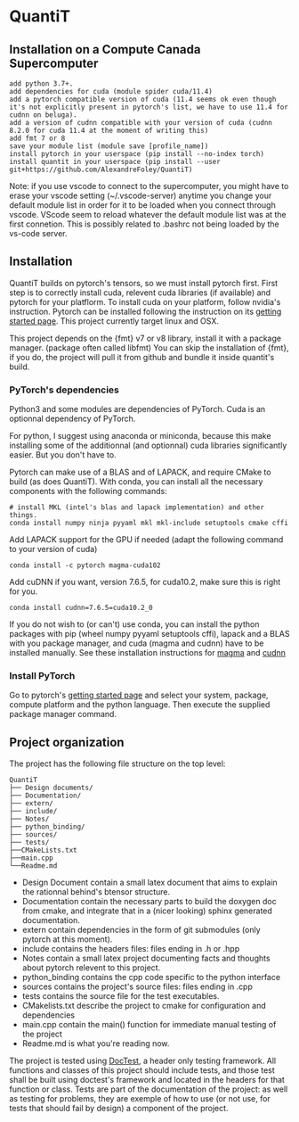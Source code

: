 # QuantiT

## Installation on a Compute Canada Supercomputer

	add python 3.7+.
	add dependencies for cuda (module spider cuda/11.4)
	add a pytorch compatible version of cuda (11.4 seems ok even though it's not explicitly present in pytorch's list, we have to use 11.4 for cudnn on beluga).
	add a version of cudnn compatible with your version of cuda (cudnn 8.2.0 for cuda 11.4 at the moment of writing this)
	add fmt 7 or 8
	save your module list (module save [profile_name])
	install pytorch in your userspace (pip install --no-index torch)
	install quantit in your userspace (pip install --user git+https://github.com/AlexandreFoley/QuantiT)

Note: if you use vscode to connect to the supercomputer, you might have to erase your vscode setting (~/.vscode-server) anytime you change your default module list in order for it to be loaded when you connect through vscode. VScode seem to reload whatever the default module list was at the first connetion.
	This is possibly related to .bashrc not being loaded by the vs-code server.
## Installation

QuantiT builds on pytorch's tensors, so we must install pytorch first.
First step is to correctly install cuda, relevent cuda libraries (if available) and pytorch for your platflorm. To install cuda on your platform, follow nvidia's instruction. Pytorch can be installed following the instruction on its [getting started page](https://pytorch.org/get-started/locally/).
This project currently target linux and OSX.

This project depends on the {fmt} v7 or v8 library, install it with a package manager. (package often called libfmt)
You can skip the installation of {fmt}, if you do, the project will pull it from github and bundle it inside quantit's build.

### PyTorch's dependencies
Python3 and some modules are dependencies of PyTorch.
Cuda is an optionnal dependency of PyTorch.

For python, I suggest using anaconda or miniconda, because this make installing some of the additionnal (and optionnal) cuda libraries significantly easier.
But you don't have to.

Pytorch can make use of a BLAS and of LAPACK, and require CMake to build (as does QuantiT).
With conda, you can install all the necessary components with the following commands:
	
	# install MKL (intel's blas and lapack implementation) and other things.
	conda install numpy ninja pyyaml mkl mkl-include setuptools cmake cffi

Add LAPACK support for the GPU if needed (adapt the following command to your version of cuda)

	conda install -c pytorch magma-cuda102

Add cuDNN if you want, version 7.6.5, for cuda10.2, make sure this is right for you.

	conda install cudnn=7.6.5=cuda10.2_0

If you do not wish to (or can't) use conda, you can install the python packages with pip (wheel numpy pyyaml setuptools cffi), lapack and a BLAS with you package manager, and cuda (magma and  cudnn) have to be installed manually. See these installation instructions for [magma](https://icl.cs.utk.edu/projectsfiles/magma/doxygen/installing.html) and [cudnn](https://docs.nvidia.com/deeplearning/cudnn/install-guide/index.html)

### Install PyTorch

Go to pytorch's [getting started page](https://pytorch.org/get-started/locally/) and select your system, package, compute platform and the python language. Then execute the supplied package manager command.

## Project organization
The project has the following file structure on the top level:

	QuantiT
	├── Design documents/
	├── Documentation/
	├── extern/
	├── include/
	├── Notes/
	├── python_binding/
	├── sources/
	├── tests/
	├──CMakeLists.txt
	├──main.cpp
	└──Readme.md

- Design Document contain a small latex document that aims to explain the rationnal behind's btensor structure.
- Documentation contain the necessary parts to build the doxygen doc from cmake, and integrate that in a (nicer looking) sphinx generated documentation.
- extern contain dependencies in the form of git submodules (only pytorch at this moment).
- include contains the headers files: files ending in .h or .hpp
- Notes contain a small latex project documenting facts and thoughts about pytorch relevent to this project.
- python_binding contains the cpp code specific to the python interface
- sources contains the project's source files: files ending in .cpp
- tests contains the source file for the test executables.
- CMakelists.txt describe the project to cmake for configuration and dependencies
- main.cpp contain the main() function for immediate manual testing of the project
- Readme.md is what you're reading now.

The project is tested using [DocTest](https://github.com/onqtam/doctest), a header only testing framework.
All functions and classes of this project should include tests, and those test shall be built using doctest's framework and located in the headers for that function or class.
Tests are part of the documentation of the project: as well as testing for problems, they are exemple of how to use (or not use, for tests that should fail by design) a component of the project.
